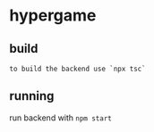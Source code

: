 # hypergame

## build

    to build the backend use `npx tsc`

## running

   run backend with `npm start`
